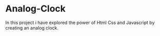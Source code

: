 # Analog-Clock
 In this project i have explored the power of Html Css and Javascript by creating an analog clock.
